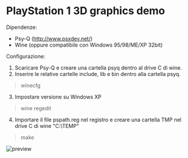 # PlayStation 1 3D graphics demo

Dipendenze:
- Psy-Q (http://www.psxdev.net/)
- Wine (oppure compatibile con Windows 95/98/ME/XP 32bit)

Configurazione:
  1. Scaricare Psy-Q e creare una cartella psyq dentro al drive C di wine.
  2. Inserire le relative cartelle include, lib e bin dentro alla cartella psyq.
  > winecfg
  3. Impostare versione su Windows XP
  > wine regedit
  4. Importare il file pspath.reg nel registro e creare una cartella TMP nel drive C di wine "C:\TEMP"
  > make

![preview](https://user-images.githubusercontent.com/8449266/82489341-ca441500-9ae1-11ea-85ec-e7d0b059174b.gif)
